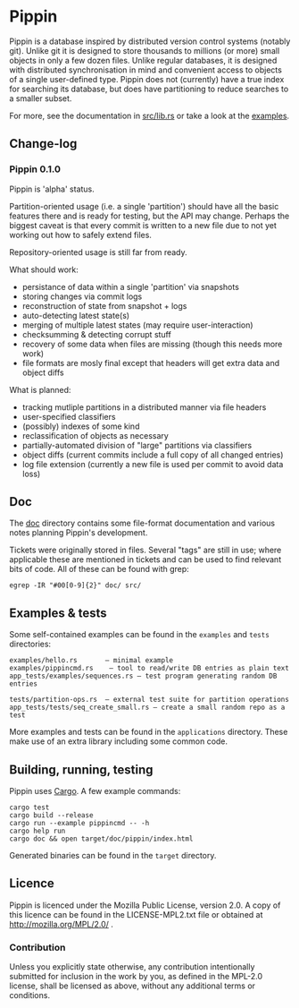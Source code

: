 Pippin
====

Pippin is a database inspired by distributed version control systems (notably
git). Unlike git it is designed to store thousands to millions (or more) small
objects in only a few dozen files. Unlike regular databases, it is designed
with distributed synchronisation in mind and convenient access to objects of a
single user-defined type. Pippin does not (currently) have a true index for
searching its database, but does have partitioning to reduce searches to a
smaller subset.

For more, see the documentation in [src/lib.rs](src/lib.rs) or take a look at the [examples](examples/).


Change-log
----------

### Pippin 0.1.0

Pippin is 'alpha' status.

Partition-oriented usage (i.e. a single 'partition') should have all the basic
features there and is ready for testing, but the API may change. Perhaps the
biggest caveat is that every commit is written to a new file due to not yet
working out how to safely extend files.

Repository-oriented usage is still far from ready.

What should work:

*   persistance of data within a single 'partition' via snapshots
*   storing changes via commit logs
*   reconstruction of state from snapshot + logs
*   auto-detecting latest state(s)
*   merging of multiple latest states (may require user-interaction)
*   checksumming & detecting corrupt stuff
*   recovery of some data when files are missing (though this needs more work)
*   file formats are mosly final except that headers will get extra data and object diffs

What is planned:

*   tracking mutliple partitions in a distributed manner via file headers
*   user-specified classifiers
*   (possibly) indexes of some kind
*   reclassification of objects as necessary
*   partially-automated division of "large" partitions via classifiers
*   object diffs (current commits include a full copy of all changed entries)
*   log file extension (currently a new file is used per commit to avoid data loss)


Doc
----

The [doc](doc/) directory contains some file-format documentation and various notes
planning Pippin's development.

Tickets were originally stored in files. Several "tags" are still in use; where
applicable these are mentioned in tickets and can be used to find relevant bits
of code. All of these can be found with grep:

    egrep -IR "#00[0-9]{2}" doc/ src/


Examples & tests
-----------------------

Some self-contained examples can be found in the `examples` and `tests`
directories:

    examples/hello.rs       — minimal example
    examples/pippincmd.rs    — tool to read/write DB entries as plain text
    app_tests/examples/sequences.rs — test program generating random DB entries
    
    tests/partition-ops.rs  — external test suite for partition operations
    app_tests/tests/seq_create_small.rs — create a small random repo as a test

More examples and tests can be found in the `applications` directory. These
make use of an extra library including some common code.


Building, running, testing
-------------------------

Pippin uses [Cargo](http://crates.io/). A few example commands:

    cargo test
    cargo build --release
    cargo run --example pippincmd -- -h
    cargo help run
    cargo doc && open target/doc/pippin/index.html

Generated binaries can be found in the `target` directory.


## Licence

Pippin is licenced under the Mozilla Public License, version 2.0.
A copy of this licence can be found in the LICENSE-MPL2.txt file
or obtained at http://mozilla.org/MPL/2.0/ .

### Contribution

Unless you explicitly state otherwise, any contribution intentionally submitted
for inclusion in the work by you, as defined in the MPL-2.0 license, shall be
licensed as above, without any additional terms or conditions. 

